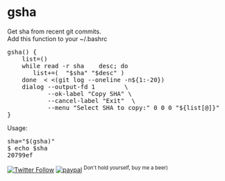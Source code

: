 # gsha
Get sha from recent git commits.</br>
Add this function to your ~/.bashrc
<pre>
gsha() {
    list=()
    while read -r sha    desc; do
       list+=(  "$sha" "$desc" )
    done  < <(git log --oneline -n${1:-20})
    dialog --output-fd 1        \
           --ok-label "Copy SHA" \
           --cancel-label "Exit"  \
           --menu "Select SHA to copy:" 0 0 0 "${list[@]}"
}
</pre>
Usage:
<pre>
sha="$(gsha)"
$ echo $sha
20799ef
</pre>

[![Twitter Follow](https://img.shields.io/twitter/follow/Vaniacer?style=social)](https://twitter.com/Vaniacer)
[![paypal](https://img.shields.io/badge/Donate-PayPal-green.svg)](https://paypal.me/sshto?locale.x=en_US) <sup>Don't hold yourself, buy me a beer)</sup>
